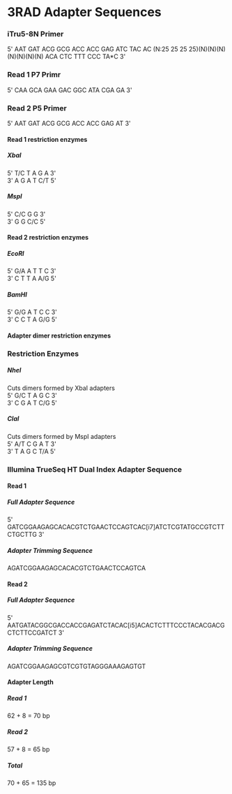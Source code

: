 # 3RAD Adapter Sequences

### iTru5-8N Primer
5' AAT GAT ACG GCG ACC ACC GAG ATC TAC AC (N:25 25 25 25)(N)(N)(N)(N)(N)(N)(N) ACA CTC TTT CCC TA*C 3'

### Read 1 P7 Primr
5' CAA GCA GAA GAC GGC ATA CGA GA 3'

### Read 2 P5 Primer
5' AAT GAT ACG GCG ACC ACC GAG AT 3'

#### Read 1 restriction enzymes
##### XbaI
5' T/C T A G A 3'   
3' A G A T C/T 5'   

##### MspI
5' C/C G G 3'   
3' G G C/C 5'   

#### Read 2 restriction enzymes
##### EcoRI
5' G/A A T T C 3'   
3' C T T A A/G 5'   

##### BamHI
5' G/G A T C C 3'   
3' C C T A G/G 5'   

#### Adapter dimer restriction enzymes
### Restriction Enzymes
##### NheI
Cuts dimers formed by XbaI adapters   
5' G/C T A G C 3'   
3' C G A T C/G 5'   

##### ClaI
Cuts dimers formed by MspI adapters   
5' A/T C G A T 3'   
3' T A G C T/A 5'   

### Illumina TrueSeq HT Dual Index Adapter Sequence
#### Read 1
##### Full Adapter Sequence
5' GATCGGAAGAGCACACGTCTGAACTCCAGTCAC[i7]ATCTCGTATGCCGTCTTCTGCTTG 3'
##### Adapter Trimming Sequence
AGATCGGAAGAGCACACGTCTGAACTCCAGTCA

#### Read 2
##### Full Adapter Sequence
5' AATGATACGGCGACCACCGAGATCTACAC[i5]ACACTCTTTCCCTACACGACGCTCTTCCGATCT 3'
##### Adapter Trimming Sequence
AGATCGGAAGAGCGTCGTGTAGGGAAAGAGTGT

#### Adapter Length
##### Read 1
62 + 8 = 70 bp
##### Read 2
57 + 8 = 65 bp
##### Total
70 + 65 = 135 bp

